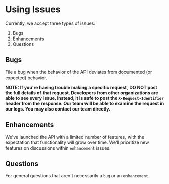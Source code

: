# Using Issues

Currently, we accept three types of issues:

1. Bugs
2. Enhancements
3. Questions

## Bugs

File a bug when the behavior of the API deviates from documented (or expected) behavior.

**NOTE: If you're having trouble making a specific request, DO NOT post the full details of that request. Developers from other organizations are able to see every issue.  Instead, it is safe to post the `X-Request-Identifier` header from the response.  Our team will be able to examine the request in our logs.  You may also contact our team directly.**

## Enhancements

We've launched the API with a limited number of features, with the expectation that functionality will grow over time.  We'll prioritize new features on discussions within `enhancement` issues.

## Questions

For general questions that aren't necessarily a `bug` or an `enhancement`.
